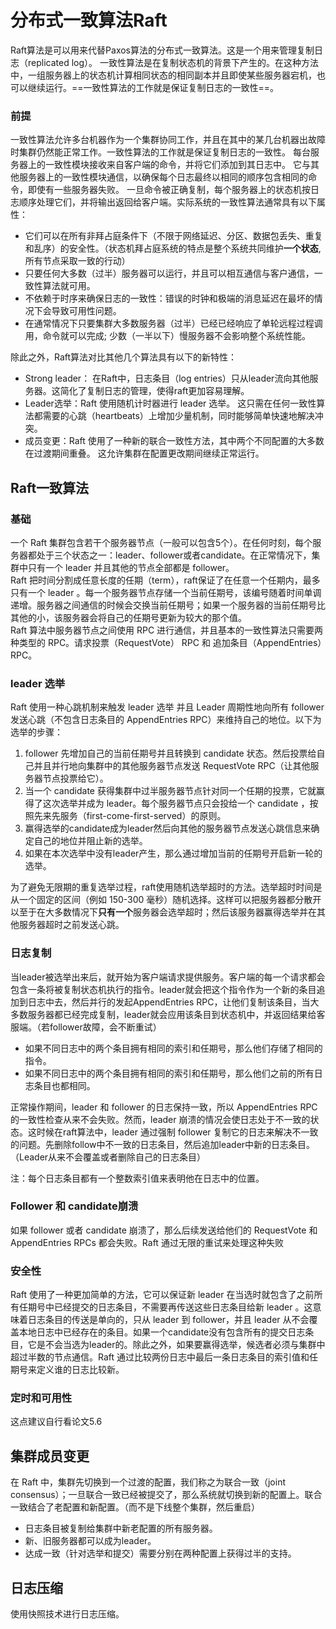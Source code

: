 # 分布式一致算法Raft
Raft算法是可以用来代替Paxos算法的分布式一致算法。这是一个用来管理复制日志（replicated log）。
一致性算法是在复制状态机的背景下产生的。在这种方法中，一组服务器上的状态机计算相同状态的相同副本并且即使某些服务器宕机，也可以继续运行。==一致性算法的工作就是保证复制日志的一致性==。

### 前提
一致性算法允许多台机器作为一个集群协同工作，并且在其中的某几台机器出故障时集群仍然能正常工作。一致性算法的工作就是保证复制日志的一致性。 每台服务器上的一致性模块接收来自客户端的命令，并将它们添加到其日志中。 它与其他服务器上的一致性模块通信，以确保每个日志最终以相同的顺序包含相同的命令，即使有一些服务器失败。 一旦命令被正确复制，每个服务器上的状态机按日志顺序处理它们，并将输出返回给客户端。实际系统的一致性算法通常具有以下属性：
- 它们可以在所有非拜占庭条件下（不限于网络延迟、分区、数据包丢失、重复和乱序）的安全性。（状态机拜占庭系统的特点是整个系统共同维护**一个状态**,所有节点采取一致的行动）
- 只要任何大多数（过半）服务器可以运行，并且可以相互通信与客户通信，一致性算法就可用。
- 不依赖于时序来确保日志的一致性：错误的时钟和极端的消息延迟在最坏的情况下会导致可用性问题。
- 在通常情况下只要集群大多数服务器（过半）已经已经响应了单轮远程过程调用，命令就可以完成; 少数（一半以下）慢服务器不会影响整个系统性能。

除此之外，Raft算法对比其他几个算法具有以下的新特性：
- Strong leader： 在Raft中，日志条目（log entries）只从leader流向其他服务器。这简化了复制日志的管理，使得raft更加容易理解。
- Leader选举：Raft 使用随机计时器进行 leader 选举。 这只需在任何一致性算法都需要的心跳（heartbeats）上增加少量机制，同时能够简单快速地解决冲突。
- 成员变更：Raft 使用了一种新的联合一致性方法，其中两个不同配置的大多数在过渡期间重叠。 这允许集群在配置更改期间继续正常运行。

## Raft一致算法
### 基础
一个 Raft 集群包含若干个服务器节点（一般可以包含5个）。在任何时刻，每个服务器都处于三个状态之一：leader、follower或者candidate。在正常情况下，集群中只有一个 leader 并且其他的节点全部都是 follower。<br>
Raft 把时间分割成任意长度的任期（term），raft保证了在任意一个任期内，最多只有一个 leader 。每一个服务器节点存储一个当前任期号，该编号随着时间单调递增。服务器之间通信的时候会交换当前任期号；如果一个服务器的当前任期号比其他的小，该服务器会将自己的任期号更新为较大的那个值。<br>
Raft 算法中服务器节点之间使用 RPC 进行通信，并且基本的一致性算法只需要两种类型的 RPC。请求投票（RequestVote） RPC 和 追加条目（AppendEntries）RPC。

### leader 选举
Raft 使用一种心跳机制来触发 leader 选举 并且 Leader 周期性地向所有 follower 发送心跳（不包含日志条目的 AppendEntries RPC）来维持自己的地位。以下为选举的步骤：
1. follower 先增加自己的当前任期号并且转换到 candidate 状态。然后投票给自己并且并行地向集群中的其他服务器节点发送 RequestVote RPC（让其他服务器节点投票给它）。
2. 当一个 candidate 获得集群中过半服务器节点针对同一个任期的投票，它就赢得了这次选举并成为 leader。每个服务器节点只会投给一个 candidate ，按照先来先服务（first-come-first-served）的原则。
3. 赢得选举的candidate成为leader然后向其他的服务器节点发送心跳信息来确定自己的地位并阻止新的选举。
4. 如果在本次选举中没有leader产生，那么通过增加当前的任期号开启新一轮的选举。

为了避免无限期的重复选举过程，raft使用随机选举超时的方法。选举超时时间是从一个固定的区间（例如 150-300 毫秒）随机选择。这样可以把服务器都分散开以至于在大多数情况下**只有一个**服务器会选举超时；然后该服务器赢得选举并在其他服务器超时之前发送心跳。

### 日志复制
当leader被选举出来后，就开始为客户端请求提供服务。客户端的每一个请求都会包含一条将被复制状态机执行的指令。leader就会把这个指令作为一个新的条目追加到日志中去，然后并行的发起AppendEntries RPC，让他们复制该条目，当大多数服务器都已经完成复制，leader就会应用该条目到状态机中，并返回结果给客服端。（若follower故障，会不断重试）

- 如果不同日志中的两个条目拥有相同的索引和任期号，那么他们存储了相同的指令。
- 如果不同日志中的两个条目拥有相同的索引和任期号，那么他们之前的所有日志条目也都相同。

正常操作期间，leader 和 follower 的日志保持一致，所以 AppendEntries RPC 的一致性检查从来不会失败。然而，leader 崩溃的情况会使日志处于不一致的状态。这时候在raft算法中，leader 通过强制 follower 复制它的日志来解决不一致的问题。先删除follow中不一致的日志条目，然后追加leader中新的日志条目。（Leader从来不会覆盖或者删除自己的日志条目）

注：每个日志条目都有一个整数索引值来表明他在日志中的位置。

### Follower 和 candidate崩溃
如果 follower 或者 candidate 崩溃了，那么后续发送给他们的 RequestVote 和 AppendEntries RPCs 都会失败。Raft 通过无限的重试来处理这种失败

### 安全性
Raft 使用了一种更加简单的方法，它可以保证新 leader 在当选时就包含了之前所有任期号中已经提交的日志条目，不需要再传送这些日志条目给新 leader 。这意味着日志条目的传送是单向的，只从 leader 到 follower，并且 leader 从不会覆盖本地日志中已经存在的条目。如果一个candidate没有包含所有的提交日志条目，它是不会当选为leader的。除此之外，如果要赢得选举，候选者必须与集群中超过半数的节点通信。Raft 通过比较两份日志中最后一条日志条目的索引值和任期号来定义谁的日志比较新。

### 定时和可用性
这点建议自行看论文5.6


## 集群成员变更
在 Raft 中，集群先切换到一个过渡的配置，我们称之为联合一致（joint consensus）；一旦联合一致已经被提交了，那么系统就切换到新的配置上。联合一致结合了老配置和新配置。（而不是下线整个集群，然后重启）
- 日志条目被复制给集群中新老配置的所有服务器。
- 新、旧服务器都可以成为leader。
- 达成一致（针对选举和提交）需要分别在两种配置上获得过半的支持。

## 日志压缩
使用快照技术进行日志压缩。






